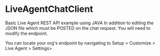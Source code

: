 # LiveAgentChatClient

Basic Live Agent REST API example using JAVA
In addition to editing the JSON file which must be POSTED on the chat request. You will need to modify the endpoint. 

You can locate your  org's endpoint by navigating to Setup > Customize > Live Agent > Settings>

